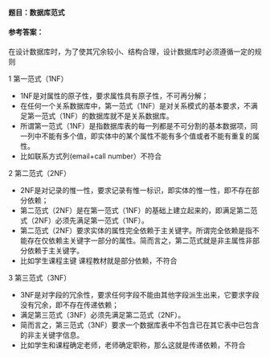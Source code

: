 #### **题目**：数据库范式

#### **参考答案**：

在设计数据库时，为了使其冗余较小、结构合理，设计数据库时必须遵循一定的规则

1 第一范式（1NF） 

   - 1NF是对属性的原子性，要求属性具有原子性，不可再分解；
   - 在任何一个关系数据库中，第一范式（1NF）是对关系模式的基本要求，不满足第一范式（1NF）的数据库就不是关系数据库。
   - 所谓第一范式（1NF）是指数据库表的每一列都是不可分割的基本数据项，同一列中不能有多个值，即实体中的某个属性不能有多个值或者不能有重复的属性。
   - 比如联系方式列(email+call number）不符合

2 第二范式（2NF）

   - 2NF是对记录的惟一性，要求记录有惟一标识，即实体的惟一性，即不存在部分依赖；
   - 第二范式（2NF）是在第一范式（1NF）的基础上建立起来的，即满足第二范式（2NF）必须先满足第一范式（1NF）。
   - 第二范式（2NF）要求实体的属性完全依赖于主关键字。所谓完全依赖是指不能存在仅依赖主关键字一部分的属性。简而言之，第二范式就是非主属性非部分依赖于主关键字。
   - 比如学生课程主键 课程教材就是部分依赖，不符合

3 第三范式（3NF）

   - 3NF是对字段的冗余性，要求任何字段不能由其他字段派生出来，它要求字段没有冗余，即不存在传递依赖；
   - 满足第三范式（3NF）必须先满足第二范式（2NF）。
   - 简而言之，第三范式（3NF）要求一个数据库表中不包含已在其它表中已包含的非主关键字信息。
   - 比如学生和课程确定老师，老师确定职称，那么这就是传递依赖，不符合